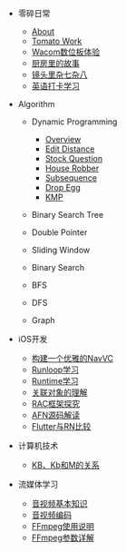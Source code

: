 - 零碎日常
  - [About](about.md)
  - [Tomato Work](tomato.md)
  - [Wacom数位板体验](wacom.md)
  - [厨房里的故事](cooking.md)
  - [镜头里杂七杂八](photo.md)
  - [英语打卡学习](mark.md)
- Algorithm
  - Dynamic Programming
    - [Overview](dp.md)
    - [Edit Distance](EditDistance.md)
    - [Stock Question](Stock.md)
    - [House Robber](HouseRobber.md)
    - [Subsequence](Subsequences.md)
    - [Drop Egg](SuperEggDrop.md)
    - [KMP](kmp.md)

  - Binary Search Tree
  - Double Pointer
  - Sliding Window
  - Binary Search
  - BFS
  - DFS
  - Graph
  
- iOS开发
  - [构建一个优雅的NavVC]()
  - [Runloop学习](runloop.md)
  - [Runtime学习](runtime.md)
  - [关联对象的理解](associate.md)
  <!-- - [Masonry使用](masonry.md) -->
  - [RAC框架探究]()
  - [AFN源码解读]()
  - [Flutter与RN比较]()
  <!-- - [Cocoapods](cocopods.md) -->

- 计算机技术
  - [KB、Kb和M的关系](kb.md)

- 流媒体学习
  - [音视频基本知识](media-summary.md)
  - [音视频编码](media-coding.md)
  - [FFmpeg使用说明](streaming.md)
  - [FFmpeg参数详解](FFmpeg.md)

